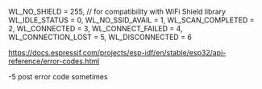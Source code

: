 WL_NO_SHIELD = 255, // for compatibility with WiFi Shield library
WL_IDLE_STATUS = 0,
WL_NO_SSID_AVAIL = 1,
WL_SCAN_COMPLETED = 2,
WL_CONNECTED = 3,
WL_CONNECT_FAILED = 4,
WL_CONNECTION_LOST = 5,
WL_DISCONNECTED = 6

https://docs.espressif.com/projects/esp-idf/en/stable/esp32/api-reference/error-codes.html

-5 post error code sometimes
